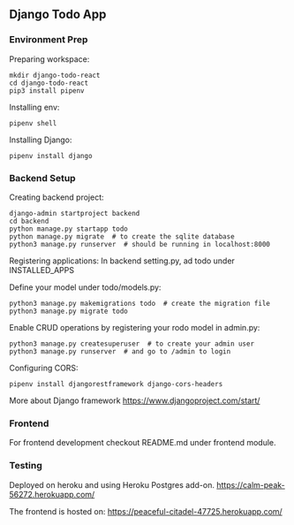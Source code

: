 ## Django Todo App

### Environment Prep

Preparing workspace:
```
mkdir django-todo-react
cd django-todo-react
pip3 install pipenv
```

Installing env:
```
pipenv shell
```

Installing Django:
```
pipenv install django
```

### Backend Setup

Creating backend project:
```
django-admin startproject backend
cd backend
python manage.py startapp todo
python manage.py migrate  # to create the sqlite database
python3 manage.py runserver  # should be running in localhost:8000
```

Registering applications:
In backend setting.py, ad todo under INSTALLED_APPS

Define your model under todo/models.py:
```
python3 manage.py makemigrations todo  # create the migration file
python3 manage.py migrate todo
```

Enable CRUD operations by registering your rodo model in admin.py:
```
python3 manage.py createsuperuser  # to create your admin user
python3 manage.py runserver  # and go to /admin to login
```

Configuring CORS:
```
pipenv install djangorestframework django-cors-headers
```

More about Django framework https://www.djangoproject.com/start/

### Frontend

For frontend development checkout README.md under frontend module.

### Testing

Deployed on heroku and using Heroku Postgres add-on.
https://calm-peak-56272.herokuapp.com/

The frontend is hosted on:
https://peaceful-citadel-47725.herokuapp.com/
